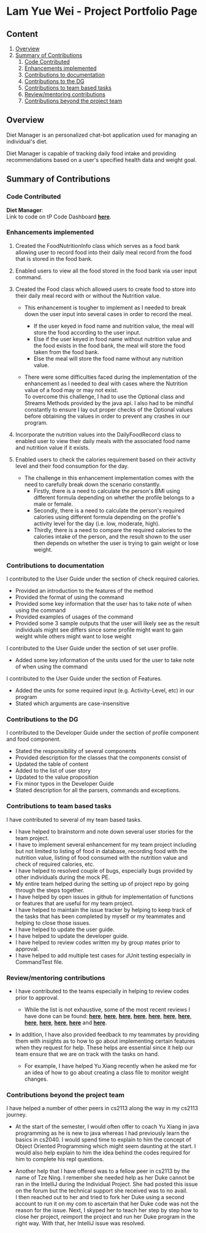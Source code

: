 # Lam Yue Wei - Project Portfolio Page

## Content
1. [Overview](#overview)
2. [Summary of Contributions](#summary-of-contributions)
    1. [Code Contributed](#code-contributed)
    2. [Enhancements implemented](#enhancements-implemented)
    3. [Contributions to documentation](#contributions-to-documentation)
    4. [Contributions to the DG](#contributions-to-the-dg)
    5. [Contributions to team based tasks](#contributions-to-team-based-tasks)
    6. [Review/mentoring contributions](#reviewmentoring-contributions)
    7. [Contributions beyond the project team](#contributions-beyond-the-project-team)

## Overview
Diet Manager is an personalized chat-bot application used for managing an individual's diet.

Diet Manager is capable of tracking daily food intake and providing recommendations based on a user's specified
health data and weight goal.

## Summary of Contributions

### Code Contributed
**__Diet Manager__**:<br>
Link to code on tP Code Dashboard 
[**__here__**](https://nus-cs2113-ay1920s2.github.io/tp-dashboard/#breakdown=true&search=lamyuewei&sort=groupTitle&sortWithin=title&since=2020-03-01&timeframe=commit&mergegroup=false&groupSelect=groupByRepos).

### Enhancements implemented
1. Created the FoodNutritionInfo class which serves as a food bank allowing user to record food into their daily meal record from the food that is stored in the food bank.

2. Enabled users to view all the food stored in the food bank via user input command.

3. Created the Food class which allowed users to create food to store into their daily meal record with or without the Nutrition value.
    * This enhancement is tougher to implement as I needed to break down the user input into several cases in order to record the meal.<br> 
        * If the user keyed in food name and nutrition value, the meal will store the food according to the user input.<br>
        * Else if the user keyed in food name without nutrition value and the food exists in the food bank, the meal will store the food taken from the food bank.<br>
        * Else the meal will store the food name without any nutrition value.

    * There were some difficulties faced during the implementation of the enhancement as I needed to deal with cases where the Nutrition value of a food may or may not exist. <br>
    To overcome this challenge, I had to use the Optional class and Streams Methods provided by the java api. I also had to be mindful constantly to ensure I lay out proper checks of the Optional values before obtaining the values in order to prevent any crashes in our program.

4. Incorporate the nutrition values into the DailyFoodRecord class to enabled user to view their daily meals with the associated food name and nutrition value if it exists.

5. Enabled users to check the calories requirement based on their activity level and their food consumption for the day.
    * The challenge in this enhancement implementation comes with the need to carefully break down the scenario constantly.
        * Firstly, there is a need to calculate the person's BMI using different formula depending on whether the profile belongs to a male or female. <br>
        * Secondly, there is a need to calculate the person's required calories using different formula depending on the profile's activity level for the day (i.e. low, moderate, high). <br>
        * Thirdly, there is a need to compare the required calories to the calories intake of the person, and the result shown to the user then depends on whether the user is trying to gain weight or lose weight.

### Contributions to documentation
I contributed to the User Guide under the section of check required calories. 
* Provided an introduction to the features of the method
* Provided the format of using the command
* Provided some key information that the user has to take note of when using the command
* Provided examples of usages of the command
* Provided some 3 sample outputs that the user will likely see as the result individuals might see differs since some profile might want to gain weight while others might want to lose weight

I contributed to the User Guide under the section of set user profile.
* Added some key information of the units used for the user to take note of when using the command

I contributed to the User Guide under the section of Features.
* Added the units for some required input (e.g. Activity-Level, etc) in our program
* Stated which arguments are case-insensitive

### Contributions to the DG
I contributed to the Developer Guide under the section of profile component and food component.
* Stated the responsibility of several components
* Provided description for the classes that the components consist of
* Updated the table of content
* Added to the list of user story
* Updated to the value proposition
* Fix minor typos in the Developer Guide
* Stated description for all the parsers, commands and exceptions.

### Contributions to team based tasks
I have contributed to several of my team based tasks. 
* I have helped to brainstorm and note down several user stories for the team project.
* I have to implement several enhancement for my team project including but not limited to listing of food in database, recording food with the nutrition value, listing of food consumed with the nutrition value and check of required calories, etc.
* I have helped to resolved couple of bugs, especially bugs provided by other individuals during the mock PE.
* My entire team helped during the setting up of project repo by going through the steps together.
* I have helped by open issues in github for implementation of functions or features that are useful for my team project.
* I have helped to maintain the issue tracker by helping to keep track of the tasks that has been completed by myself or my teammates and helping to close those issues.
* I have helped to update the user guide.
* I have helped to update the developer guide.
* I have helped to review codes written my by group mates prior to approval.
* I have helped to add multiple test cases for JUnit testing especially in CommandTest file.

### Review/mentoring contributions
* I have contributed to the teams especially in helping to review codes prior to approval. <br>
    * While the list is not exhaustive, some of the most recent reviews I have done can be found:
[**__here__**](https://github.com/AY1920S2-CS2113-T15-4/tp/pull/133), 
[**__here__**](https://github.com/AY1920S2-CS2113-T15-4/tp/pull/134), 
[**__here__**](https://github.com/AY1920S2-CS2113-T15-4/tp/pull/136), 
[**__here__**](https://github.com/AY1920S2-CS2113-T15-4/tp/pull/137), 
[**__here__**](https://github.com/AY1920S2-CS2113-T15-4/tp/pull/140), 
[**__here__**](https://github.com/AY1920S2-CS2113-T15-4/tp/pull/141), 
[**__here__**](https://github.com/AY1920S2-CS2113-T15-4/tp/pull/159), 
[**__here__**](https://github.com/AY1920S2-CS2113-T15-4/tp/pull/160), 
[**__here__**](https://github.com/AY1920S2-CS2113-T15-4/tp/pull/161), 
[**__here__**](https://github.com/AY1920S2-CS2113-T15-4/tp/pull/162), 
[**__here__**](https://github.com/AY1920S2-CS2113-T15-4/tp/pull/163) and 
[**__here__**](https://github.com/AY1920S2-CS2113-T15-4/tp/pull/165).

* In addition, I have also provided feedback to my teammates by providing them with insights as to how to go about implementing certain features when they request for help. These helps are essential since it help our team ensure that we are on track with the tasks on hand.<br>
    * For example, I have helped Yu Xiang recently when he asked me for an idea of how to go about creating a class file to monitor weight changes.

### Contributions beyond the project team
I have helped a number of other peers in cs2113 along the way in my cs2113 journey.

* At the start of the semester, I would often offer to coach Yu Xiang in java programming as he is new to java  whereas I had previously learn the basics in cs2040. I would spend time to explain to him the concept of Object Oriented Programming which might seem daunting at the start. I would also help explain to him the idea behind the codes required for him to complete his repl questions.

* Another help that I have offered was to a fellow peer in cs2113 by the name of Tze Ning. I remember she needed help as her Duke cannot be ran in the IntelliJ during the Individual Project. She had posted this issue on the forum but the technical support she received was to no avail. <br>
I then reached out to her and tried to fork her Duke using a second account to run it on my com to ascertain that her Duke code was not the reason for the issue. Next, I skyped her to teach her step by step how to close her project, reimport the project and run her Duke program in the right way. With that, her IntelliJ issue was resolved.
